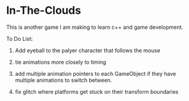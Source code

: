# In-The-Clouds

This is another game I am making to learn c++ and game development.


To Do List:

1. Add eyeball to the palyer character that follows the mouse

2. tie animations more closely to timing

3. add multiple animation pointers to each GameObject if they have multiple animations to switch between.

4. fix glitch where platforms get stuck on their transform boundaries